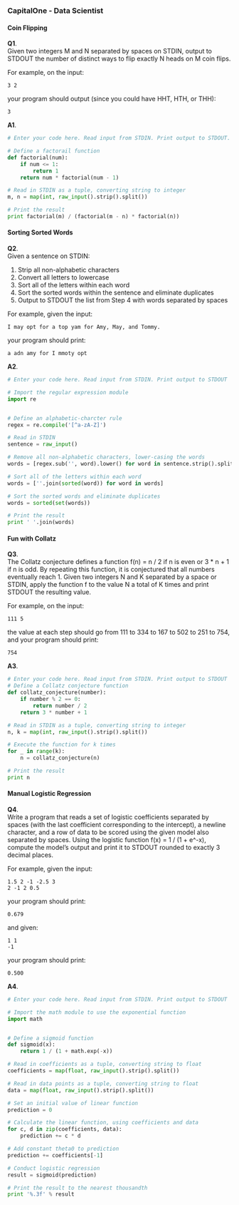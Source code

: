 ### CapitalOne - Data Scientist

#### Coin Flipping  
**Q1**.  
Given two integers M and N separated by spaces on STDIN, output to STDOUT the number of distinct ways to flip exactly N heads on M coin flips.  

For example, on the input:  

`3 2`  

your program should output (since you could have HHT, HTH, or THH):  

`3`  

**A1**.  
```python
# Enter your code here. Read input from STDIN. Print output to STDOUT.

# Define a factorail function
def factorial(num):
	if num <= 1:
		return 1
	return num * factorial(num - 1)

# Read in STDIN as a tuple, converting string to integer
m, n = map(int, raw_input().strip().split())

# Print the result
print factorial(m) / (factorial(m - n) * factorial(n))
```  

#### Sorting Sorted Words  

**Q2**.  
Given a sentence on STDIN:  

1. Strip all non-alphabetic characters  
2. Convert all letters to lowercase  
3. Sort all of the letters within each word  
4. Sort the sorted words within the sentence and eliminate duplicates  
5. Output to STDOUT the list from Step 4 with words separated by spaces  

For example, given the input:  

`I may opt for a top yam for Amy, May, and Tommy.`  

your program should print:  

`a adn amy for I mmoty opt`  

**A2**.  
```python
# Enter your code here. Read input from STDIN. Print output to STDOUT

# Import the regular expression module
import re


# Define an alphabetic-charcter rule
regex = re.compile('[^a-zA-Z]')

# Read in STDIN
sentence = raw_input()

# Remove all non-alphabetic characters, lower-casing the words
words = [regex.sub('', word).lower() for word in sentence.strip().split()]

# Sort all of the letters within each word
words = [''.join(sorted(word)) for word in words]

# Sort the sorted words and eliminate duplicates
words = sorted(set(words))

# Print the result
print ' '.join(words)
```  

#### Fun with Collatz  

**Q3**.  
The Collatz conjecture defines a function f(n) = n / 2 if n is even or 3 * n + 1 if n is odd. By repeating this function, it is conjectured that all numbers eventually reach 1. Given two integers N and K separated by a space or STDIN, apply the function f to the value N a total of K times and print STDOUT the resulting value.  

For example, on the input:  

`111 5`  

the value at each step should go from 111 to 334 to 167 to 502 to 251 to 754, and your program should print:  

`754`  

**A3**.  
```python
# Enter your code here. Read input from STDIN. Print output to STDOUT
# Define a Collatz conjecture function
def collatz_conjecture(number):
	if number % 2 == 0:
		return number / 2
	return 3 * number + 1

# Read in STDIN as a tuple, converting string to integer
n, k = map(int, raw_input().strip().split())

# Execute the function for k times
for _ in range(k):
    n = collatz_conjecture(n)

# Print the result
print n
```  

#### Manual Logistic Regression  
**Q4**.  
Write a program that reads a set of logistic coefficients separated by spaces (with the last coefficient corresponding to the intercept), a newline character, and a row of data to be scored using the given model also separated by spaces. Using the logistic function f(x) = 1 / (1 + e^-x), compute the model’s output and print it to STDOUT rounded to exactly 3 decimal places.  

For example, given the input:  
```
1.5 2 -1 -2.5 3
2 -1 2 0.5
```  

your program should print:  

`0.679`

and given:  

```
1 1
-1
```  

your program should print:  

`0.500`  

**A4**.  
```python
# Enter your code here. Read input from STDIN. Print output to STDOUT

# Import the math module to use the exponential function
import math


# Define a sigmoid function
def sigmoid(x):
	return 1 / (1 + math.exp(-x))

# Read in coefficients as a tuple, converting string to float
coefficients = map(float, raw_input().strip().split())

# Read in data points as a tuple, converting string to float
data = map(float, raw_input().strip().split())

# Set an initial value of linear function
prediction = 0

# Calculate the linear function, using coefficients and data
for c, d in zip(coefficients, data):
	prediction += c * d

# Add constant theta0 to prediction
prediction += coefficients[-1]

# Conduct logistic regression
result = sigmoid(prediction)

# Print the result to the nearest thousandth
print '%.3f' % result
```